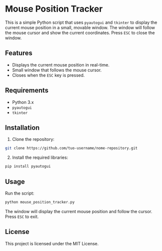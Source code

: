 # Mouse Position Tracker

This is a simple Python script that uses `pyautogui` and `tkinter` to display the current mouse position in a small, movable window. The window will follow the mouse cursor and show the current coordinates. Press `ESC` to close the window.

## Features
- Displays the current mouse position in real-time.
- Small window that follows the mouse cursor.
- Closes when the `ESC` key is pressed.

## Requirements
- Python 3.x
- `pyautogui`
- `tkinter`

## Installation

1. Clone the repository:
```bash
git clone https://github.com/tuo-username/nome-repository.git
```

2. Install the required libraries:
```bash
pip install pyautogui
```

## Usage

Run the script:
```bash
python mouse_position_tracker.py
```

The window will display the current mouse position and follow the cursor. Press `ESC` to exit.

## License
This project is licensed under the MIT License.
